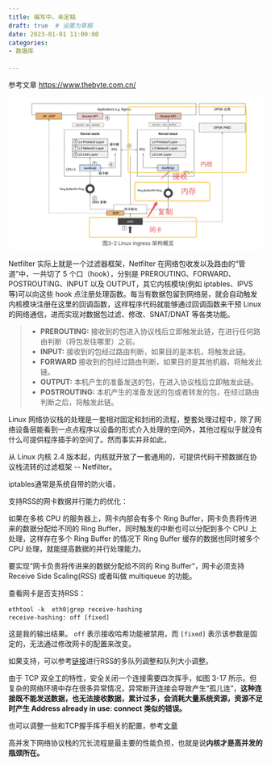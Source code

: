 ```yaml
---
title: 编写中，未定稿
draft: true  # 设置为草稿
date: 2023-01-01 11:00:00
categories:
- 数据库

---
```




参考文章 https://www.thebyte.com.cn/

![image-20240226160531038](../images/image-20240226160531038.png)

Netfilter 实际上就是一个过滤器框架，Netfilter 在网络包收发以及路由的“管道”中，一共切了 5 个口（hook），分别是 PREROUTING、FORWARD、POSTROUTING、INPUT 以及 OUTPUT，其它内核模块(例如 iptables、IPVS 等)可以向这些 hook 点注册处理函数。每当有数据包留到网络层，就会自动触发内核模块注册在这里的回调函数，这样程序代码就能够通过回调函数来干预 Linux 的网络通信，进而实现对数据包过滤、修改、SNAT/DNAT 等各类功能。

> - **PREROUTING:** 接收到的包进入协议栈后立即触发此链，在进行任何路由判断（将包发往哪里）之前。
> - **INPUT:** 接收到的包经过路由判断，如果目的是本机，将触发此链。
> - **FORWARD** 接收到的包经过路由判断，如果目的是其他机器，将触发此链。
> - **OUTPUT:** 本机产生的准备发送的包，在进入协议栈后立即触发此链。
> - **POSTROUTING:** 本机产生的准备发送的包或者转发的包，在经过路由判断之后，将触发此链。

Linux 网络协议栈的处理是一套相对固定和封闭的流程，整套处理过程中，除了网络设备层能看到一点点程序以设备的形式介入处理的空间外，其他过程似乎就没有什么可提供程序插手的空间了。然而事实并非如此，

从 Linux 内核 2.4 版本起，内核就开放了一套通用的，可提供代码干预数据在协议栈流转的过滤框架 -- Netfilter。



iptables通常是系统自带的防火墙，



支持RSS的网卡数据并行能力的优化：

如果在多核 CPU 的服务器上，网卡内部会有多个 Ring Buffer，网卡负责将传进来的数据分配给不同的 Ring Buffer，同时触发的中断也可以分配到多个 CPU 上处理，这样存在多个 Ring Buffer 的情况下 Ring Buffer 缓存的数据也同时被多个 CPU 处理，就能提高数据的并行处理能力。

要实现“网卡负责将传进来的数据分配给不同的 Ring Buffer”，网卡必须支持 Receive Side Scaling(RSS) 或者叫做 multiqueue 的功能。

查看网卡是否支持RSS：

```shell
ethtool -k  eth0|grep receive-hashing
receive-hashing: off [fixed]
```

这是我的输出结果。 `off` 表示接收哈希功能被禁用，而 `[fixed]` 表示该参数是固定的，无法通过修改网卡的配置来改变。

如果支持，可以参考[链接](https://www.thebyte.com.cn/network/RSS.html#_2-2-%E9%98%9F%E5%88%97%E5%A4%A7%E5%B0%8F%E8%B0%83%E6%95%B4)进行RSS的多队列调整和队列大小调整。



由于 TCP 双全工的特性，安全关闭一个连接需要四次挥手，如图 3-17 所示。但复杂的网络环境中存在很多异常情况，异常断开连接会导致产生“孤儿连”，**这种连接既不能发送数据，也无法接收数据，累计过多，会消耗大量系统资源，资源不足时产生 Address already in use: connect 类似的错误。**

也可以调整一些和TCP握手挥手相关的配置，参考[文章](https://www.thebyte.com.cn/network/netstack-performance.html)



高并发下网络协议栈的冗长流程是最主要的性能负担，也就是说**内核才是高并发的瓶颈所在。**





























